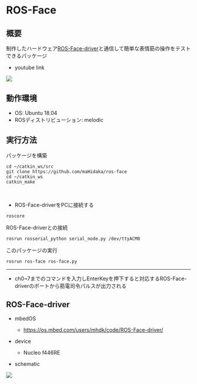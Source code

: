 # ROS-Face

## 概要
制作したハードウェア[ROS-Face-driver](https://os.mbed.com/users/mhdk/code/ROS-Face-driver/)と通信して簡単な表情筋の操作をテストできるパッケージ

- youtube link

[![](https://i.gyazo.com/028d51303543b1cb5be1388b1f5db8c4.jpg)](https://www.youtube.com/watch?v=7tOlgr7ISOY&feature=youtu.be)

## 動作環境
- OS: Ubuntu 18.04
- ROSディストリビューション: melodic

## 実行方法

パッケージを構築
```
cd ~/catkin_ws/src
git clone https://github.com/maHidaka/ros-face
cd ~/catkin_ws
catkin_make
```
<br>

- ROS-Face-driverをPCに接続する

```
roscore
```
ROS-Face-driverとの接続

```
rosrun rosserial_python serial_node.py /dev/ttyACM0
```
このパッケージの実行
```
rosrun ros-face ros-face.py
```
---
- ch0~7までのコマンドを入力しEnterKeyを押下すると対応するROS-Face-driverのポートから筋電司令パルスが出力される

## ROS-Face-driver
- mbedOS
  - https://os.mbed.com/users/mhdk/code/ROS-Face-driver/

- device 
  - Nucleo f446RE
  
  
- schematic

[![](https://i.gyazo.com/d7a97aa6d9ba32ab8f96a417f3d4521c.png)](/face-driver.pdf)
